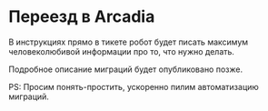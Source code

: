 # Переезд в Arcadia
 В инструкциях прямо в тикете робот будет писать максимум человеколюбивой информации про то, что нужно делать.

Подробное описание миграций будет опубликовано позже.

PS: Просим понять-простить, ускоренно пилим автоматизацию миграций.
